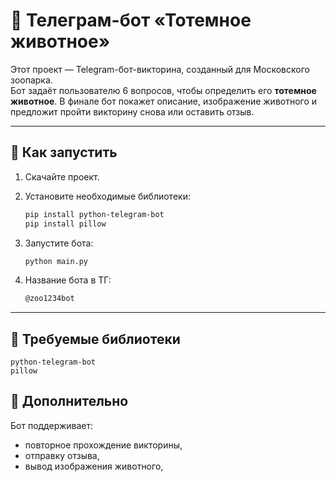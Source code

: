 # 🐾 Телеграм-бот «Тотемное животное»

Этот проект — Telegram-бот-викторина, созданный для Московского зоопарка.  
Бот задаёт пользователю 6 вопросов, чтобы определить его **тотемное животное**. В финале бот покажет описание, изображение животного и предложит пройти викторину снова или оставить отзыв.

---

## 🚀 Как запустить

1. Скачайте проект.

2. Установите необходимые библиотеки:
   ```bash
   pip install python-telegram-bot
   pip install pillow
   ```
4. Запустите бота:
   ```bash
   python main.py
   ```
5. Название бота в ТГ:
   ```bash
   @zoo1234bot
   ```
---

## 📆 Требуемые библиотеки

```
python-telegram-bot
pillow
```


## 💬 Дополнительно

Бот поддерживает:
- повторное прохождение викторины,
- отправку отзыва,
- вывод изображения животного,

